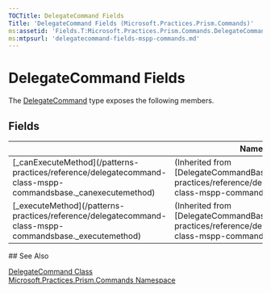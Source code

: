 ```yaml
---
TOCTitle: DelegateCommand Fields
Title: 'DelegateCommand Fields (Microsoft.Practices.Prism.Commands)'
ms:assetid: 'Fields.T:Microsoft.Practices.Prism.Commands.DelegateCommand'
ms:mtpsurl: 'delegatecommand-fields-mspp-commands.md'
---
```


# DelegateCommand Fields

The [DelegateCommand](/patterns-practices/reference/delegatecommand-class-mspp-commands) type exposes the following members.

## Fields

<table>
<thead>
<tr class="header">
<th></th>
<th>Name</th>
<th>Description</th>
</tr>
</thead>
<tbody>
<tr class="odd">
<td>[_canExecuteMethod](/patterns-practices/reference/delegatecommand-class-mspp-commandsbase._canexecutemethod)</td>
<td>(Inherited from [DelegateCommandBase](/patterns-practices/reference/delegatecommand-class-mspp-commandsbase).)</td>
</tr>
<tr class="even">
<td>[_executeMethod](/patterns-practices/reference/delegatecommand-class-mspp-commandsbase._executemethod)
</td>
<td>(Inherited from [DelegateCommandBase](/patterns-practices/reference/delegatecommand-class-mspp-commandsbase).)</td>
</tr>
</tbody>
</table> 
## See Also

[DelegateCommand Class](/patterns-practices/reference/delegatecommand-class-mspp-commands)  
[Microsoft.Practices.Prism.Commands Namespace](/patterns-practices/reference/mspp-commands-namespace)